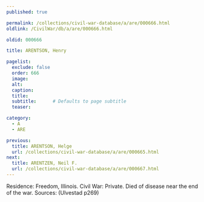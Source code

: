 ```yaml
---
published: true

permalink: /collections/civil-war-database/a/are/000666.html
oldlink: /CivilWar/db/a/are/000666.html

oldid: 000666

title: ARENTSON, Henry

pagelist:
  exclude: false
  order: 666
  image: 
  alt:
  caption:
  title:
  subtitle:      # Defaults to page subtitle
  teaser:

category: 
  - A 
  - ARE

previous:
  title: ARENTSON, Helge
  url: /collections/civil-war-database/a/are/000665.html  
next:
  title: ARENTZEN, Neil F.
  url: /collections/civil-war-database/a/are/000667.html   
---
```

Residence: Freedom, Illinois. Civil War: Private. Died of disease near the end of the war. Sources: (Ulvestad p269)